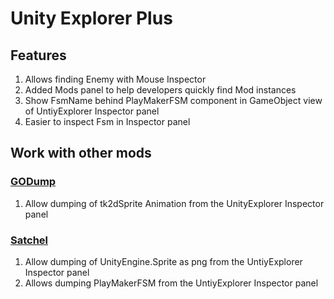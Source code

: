 # Unity Explorer Plus

## Features

1. Allows finding Enemy with Mouse Inspector
2. Added Mods panel to help developers quickly find Mod instances
3. Show FsmName behind PlayMakerFSM component in GameObject view of UntiyExplorer Inspector panel
4. Easier to inspect Fsm in Inspector panel

## Work with other mods

### [GODump](https://github.com/jngo102/HollowKnight.GODump)

1. Allow dumping of tk2dSprite Animation from the UnityExplorer Inspector panel

### [Satchel](https://github.com/PrashantMohta/Satchel)

1. Allow dumping of UnityEngine.Sprite as png from the UntiyExplorer Inspector panel
2. Allows dumping PlayMakerFSM from the UntiyExplorer Inspector panel
